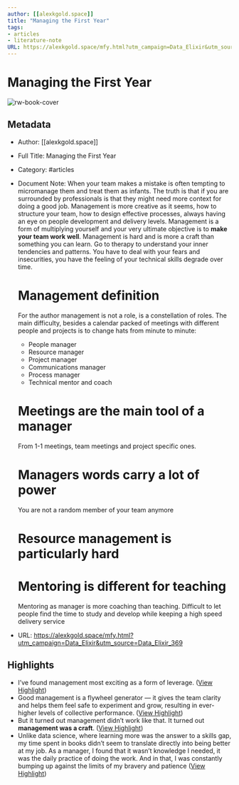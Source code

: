 ```yaml
---
author: [[alexkgold.space]]
title: "Managing the First Year"
tags: 
- articles
- literature-note
URL: https://alexkgold.space/mfy.html?utm_campaign=Data_Elixir&utm_source=Data_Elixir_369
---
```

# Managing the First Year

![rw-book-cover](https://readwise-assets.s3.amazonaws.com/static/images/article0.00998d930354.png)

## Metadata
- Author: [[alexkgold.space]]
- Full Title: Managing the First Year
- Category: #articles
- Document Note: When your team makes a mistake is often tempting to micromanage them and treat them as infants. The truth is that if you are surrounded by professionals is that they might need more context for doing a good job.
   Management is more creative as it seems, how to structure your team, how to design effective processes, always having an eye on people development and delivery levels.
   Management is a form of multiplying yourself and your very ultimate objective is to **make your team work well**.
   Management is hard and is more a craft than something you can learn. 
   Go to therapy to understand your inner tendencies and patterns. You have to deal with your fears and insecurities, you have the feeling of your technical skills degrade over time.
   # Management definition 
   For the author management is not a role, is a constellation of roles. The main difficulty, besides a calendar packed of meetings with different people and projects is to change hats from minute to minute:
   - People manager
   - Resource manager
   - Project manager
   - Communications manager
   - Process manager
   - Technical mentor and coach
   # Meetings are the main tool of a manager
   From 1-1 meetings, team meetings and project specific ones. 
   # Managers words carry a lot of power
   You are not a random member of your team anymore
   # Resource management is particularly hard
   # Mentoring is different for teaching
   Mentoring as manager is more coaching than teaching. Difficult to let people find the time to study and develop while keeping a high speed delivery service
   
- URL: https://alexkgold.space/mfy.html?utm_campaign=Data_Elixir&utm_source=Data_Elixir_369

## Highlights
- I’ve found management most exciting as a form of leverage. ([View Highlight](https://read.readwise.io/read/01gs3nsg7xb650a49jjdk9mn0p))
- Good management is a flywheel generator — it gives the team clarity and helps them feel safe to experiment and grow, resulting in ever-higher levels of collective performance. ([View Highlight](https://read.readwise.io/read/01gs3nskjpb0x8y1sghxskyqew))
- But it turned out management didn’t work like that. It turned out **management was a craft**. ([View Highlight](https://read.readwise.io/read/01gs3nt5xnn50rh719e9ycm8b6))
- Unlike data science, where learning more was the answer to a skills gap, my time spent in books didn’t seem to translate directly into being better at my job.
  As a manager, I found that it wasn’t knowledge I needed, it was the daily practice of doing the work. And in that, I was constantly bumping up against the limits of my bravery and patience ([View Highlight](https://read.readwise.io/read/01gs3ntpphzcx6wetgj6drmx9d))
